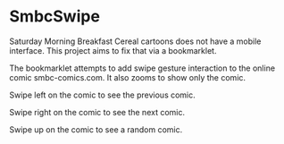 SmbcSwipe
=========

Saturday Morning Breakfast Cereal cartoons does not have a mobile interface. This project aims to fix that via a bookmarklet.

The bookmarklet attempts to add swipe gesture interaction to the online comic smbc-comics.com. It also zooms to show only the comic.

Swipe left on the comic to see the previous comic.

Swipe right on the comic to see the next comic.

Swipe up on the comic to see a random comic.



